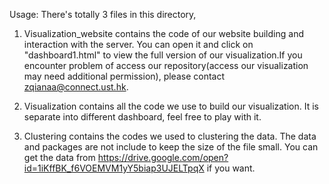 Usage:
There's totally 3 files in this directory,
1. Visualization_website contains the code of our website building and interaction with the server. You can open it 
and click on "dashboard1.html" to view the full version of our visualization.If you encounter problem of access our 
repository(access our visualization may need additional permission), please contact zqianaa@connect.ust.hk.

2. Visualization contains all the code we use to build our visualization. It is separate into different dashboard, feel
free to play with it.

3. Clustering contains the codes we used to clustering the data. The data and packages are not include to keep the size
of the file small. You can get the data from https://drive.google.com/open?id=1iKffBK_f6VOEMVM1yY5biap3UJELTpqX if you want.